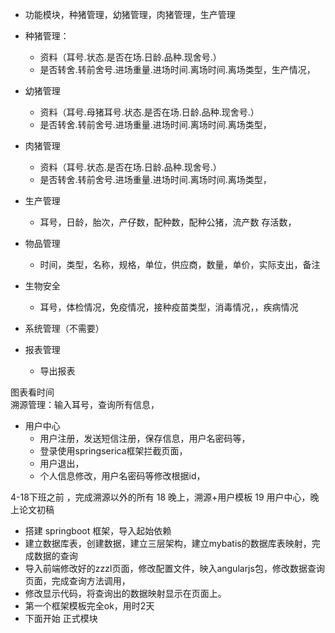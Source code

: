 - 功能模块，种猪管理，幼猪管理，肉猪管理，生产管理
- 种猪管理：
  - 资料（耳号.状态.是否在场.日龄.品种.现舍号.）
  - 是否转舍.转前舍号.进场重量.进场时间.离场时间.离场类型，生产情况，
- 幼猪管理
    - 资料（耳号.母猪耳号.状态.是否在场.日龄.品种.现舍号.）
    - 是否转舍.转前舍号.进场重量.进场时间.离场时间.离场类型，
- 肉猪管理
     - 资料（耳号.状态.是否在场.日龄.品种.现舍号.）
     - 是否转舍.转前舍号.进场重量.进场时间.离场时间.离场类型，
- 生产管理
    - 耳号，日龄，胎次，产仔数，配种数，配种公猪，流产数
    存活数，     
                 
- 物品管理
    - 时间，类型，名称，规格，单位，供应商，数量，单价，实际支出，备注
- 生物安全
    - 耳号，体检情况，免疫情况，接种疫苗类型，消毒情况，，疾病情况
- 系统管理（不需要）
- 报表管理
    - 导出报表

图表看时间    
 溯源管理：输入耳号，查询所有信息，

- 用户中心
    - 用户注册，发送短信注册，保存信息，用户名密码等，
    - 登录使用springserica框架拦截页面，
    - 用户退出，
    - 个人信息修改，用户名密码等修改根据id，

4-18下班之前 ，完成溯源以外的所有
18 晚上，溯源+用户模板
19 用户中心，晚上论文初稿    


- 搭建 springboot 框架，导入起始依赖
- 建立数据库表，创建数据，建立三层架构，建立mybatis的数据库表映射，完成数据的查询
- 导入前端修改好的zzzl页面，修改配置文件，映入angularjs包，修改数据查询页面，完成查询方法调用，
- 修改显示代码，将查询出的数据映射显示在页面上。
- 第一个框架模板完全ok，用时2天
- 下面开始 正式模块
